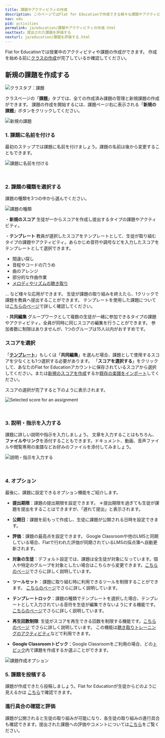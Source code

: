 ```yaml
---
title: 課題やアクティビティの作成
description: このページではFlat for Educationで作成できる様々な課題やアクティビティについて紹介します。
nav: edu
pid: activities
permalink: ja/education/課題やアクティビティの作成.html
nexttext: 提出された課題を評価する
nexturl: ja/education/課題を評価する.html
---
```


Flat for Educationでは授業中のアクティビティや課題の作成ができます。
作成を始める前に[クラスの作成](/help/ja/education/クラスの作成.html)が完了しているか確認してください。

## 新規の課題を作成する

![クラスタブ：課題](/help/assets/img/edu-ja/class-tab-assignments.png)

クラスページの「**課題**」タブでは、全ての作成済み課題の管理と新規課題の作成ができます。
課題の作成を開始するには、課題ページ右に表示される「**新規の課題**」ボタンをクリックしてください。 

![新規の課題](/help/assets/img/edu-ja/class-new-assignment-btn.png)
<br>


### 1. 課題に名前を付ける

最初のステップでは課題に名前を付けましょう。課題の名前は後から変更することもできます。

![課題に名前を付ける](/help/assets/img/edu-ja/class-new-assignment-name.png)

<br>


### 2. 課題の種類を選択する

課題の種類を3つの中から選んでください。

![課題の種類](/help/assets/img/edu-ja/class-new-assignment-pick-type.png)
<br>


・**新規のスコア**
生徒が一からスコアを作成し提出するタイプの課題やアクティビティ。
<br>

・**テンプレート**
教員が選択したスコアをテンプレートとして、生徒が取り組むタイプの課題やアクティビティ。あらかじめ音符や調号などを入力したスコアをテンプレートとして選択できます。

* 間違い探し
* 音程やコードの穴うめ
* 曲のアレンジ
* 部分的な作曲作業
* [メロディやリズムの聴き取り](/help/ja/education/ディクテーション.html)

 ... など様々な応用ができます。
生徒が課題の取り組みを終えたら、1クリックで課題を教員へ提出することができます。
テンプレートを使用した課題については[こちらのページ](/help/ja/education/テンプレート機能.html)で詳しく確認してください。
<br>

・**共同編集**
グループワークとして複数の生徒が一緒に参加できるタイプの課題やアクティビティ。全員が同時に同じスコアの編集を行うことができます。
参加者数に制限はありませんが、1つのグループは15人以内がおすすめです。
<br>


### スコアを選択

「**[テンプレート](/help/ja/education/テンプレート機能.html)**」もしくは「**共同編集**」を選んだ場合、課題として使用するスコアを少なくとも1つ選択する必要があります。
「**スコアを選択する**」をクリックして、あなたのFlat for Educationアカウントに保存されているスコアから選択してください。または[新規のスコアを作成](/help/ja/music-notation-software/スコアの作成.html)するか[既存の楽譜をインポート](/help/en/music-notation-software/import.html)してください。

スコアの選択が完了すると下のように表示されます。

![Selected score for an assignment](/help/assets/img/edu-ja/class-new-assignment-picked-score.png)

<br>


### 3. 説明・指示を入力する

課題に詳しい説明や指示を入力しましょう。
文章を入力することはもちろん、**ファイルやリンク**を添付することもできます。ドキュメント、動画、音声ファイルや閲覧専用の楽譜などお好みのファイルを添付してみましょう。

![説明・指示を入力する](/help/assets/img/edu-ja/class-new-assignment-instructions.png)

<br>


### 4. オプション

最後に、課題に設定できるオプション機能をご紹介します。

* **提出期限**：課題の提出期限を設定できます。
 ＊提出期限を過ぎても生徒が課題を提出をすることはできますが、「遅れて提出」と表示されます。

* **公開日**：課題を前もって作成し、生徒に課題が公開される日時を設定できます。

* **評価**：課題の最高点を設定できます。
Google Classroomや他のLMSと同期している場合、Flatで行われた評価が同期されているLMSの採点簿へ自動更新されます。 

* **対象の生徒**：デフォルト設定では、課題は全生徒が対象になっています。個人や特定のグループを対象としたい場合はこちらから変更できます。[こちらのページ](/help/ja/education/個別の課題.html)でさらに詳しく説明しています。

* **ツールセット**：課題に取り組む時に利用できるツールを制限することができます。 [こちらのページ](/help/ja/education/ツールセットの設定.html)でさらに詳しく説明しています。

* **テンプレートロック**：課題の種類でテンプレートを選択した場合、テンプレートとして入力されている音符を生徒が編集できないようにする機能です。[こちらのページ](/help/ja/education/テンプレート機能.html)でさらに詳しく説明しています。

* **再生回数制限**: 生徒がスコアを再生できる回数を制限する機能です。[こちらのページ](/help/ja/education/ディクテーション.html) でさらに詳しく説明しています。
この機能は[聴き取りトレーニングのアクティビティ](/help/ja/education/ディクテーション.html)などで利用できます。

* **Google Classroomトピック**：Google Classroomをご利用の場合、どの[トピック](https://support.google.com/edu/classroom/answer/9093681)内で課題を作成するか選ぶことができます。

![課題作成オプション](/help/assets/img/edu-ja/class-new-assignment-extras.png)
<br>


### 5. 課題を投稿する

課題が作成できたら投稿しましょう。Flat for Educationが生徒からどのように見えるかは [こちら](/help/ja/education/生徒view.html)で確認できます。
<br>


### 進行具合の確認と評価

課題が公開されると生徒の取り組みが可能になり、各生徒の取り組みの進行具合も確認できます。提出された課題への評価やコメントについては[こちら](/help/ja/education/課題を評価する.html)をご覧ください。

